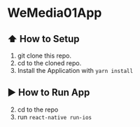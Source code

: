 #  WeMedia01App

## :arrow_up: How to Setup
1. git clone this repo.
1. cd to the cloned repo.
1. Install the Application with `yarn install`

## :arrow_forward: How to Run App

2. cd to the repo
2. run `react-native run-ios`